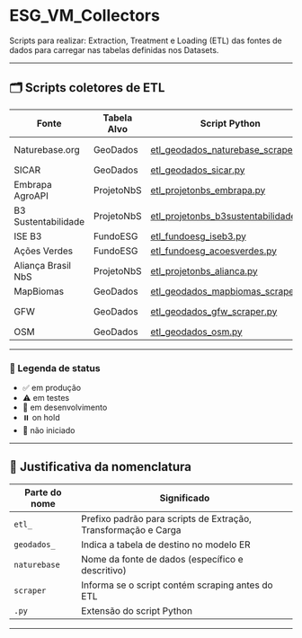 # ESG_VM_Collectors

Scripts para realizar: Extraction, Treatment e Loading (ETL) das fontes de dados para carregar nas tabelas definidas nos Datasets.

---

## 🗂️ Scripts coletores de ETL

| Fonte                 | Tabela Alvo | Script Python                                                                   | Status             |
|-----------------------|-------------|----------------------------------------------------------------------------------|--------------------|
| Naturebase.org        | GeoDados    | [etl_geodados_naturebase_scraper.py](./etl_geodados_naturebase_scraper.py)     | 🚧 em desenvolvimento |
| SICAR                 | GeoDados    | [etl_geodados_sicar.py](./etl_geodados_sicar.py)                               | 🚫 não iniciado    |
| Embrapa AgroAPI       | ProjetoNbS  | [etl_projetonbs_embrapa.py](./etl_projetonbs_embrapa.py)                       | 🚫 não iniciado    |
| B3 Sustentabilidade   | ProjetoNbS  | [etl_projetonbs_b3sustentabilidade.py](./etl_projetonbs_b3sustentabilidade.py) | 🚫 não iniciado    |
| ISE B3                | FundoESG    | [etl_fundoesg_iseb3.py](./etl_fundoesg_iseb3.py)                               | 🚫 não iniciado    |
| Ações Verdes          | FundoESG    | [etl_fundoesg_acoesverdes.py](./etl_fundoesg_acoesverdes.py)                   | 🚫 não iniciado    |
| Aliança Brasil NbS    | ProjetoNbS  | [etl_projetonbs_alianca.py](./etl_projetonbs_alianca.py)                       | 🚫 não iniciado    |
| MapBiomas             | GeoDados    | [etl_geodados_mapbiomas_scraper.py](./etl_geodados_mapbiomas_scraper.py)       | ⚠️ em testes       |
| GFW                   | GeoDados    | [etl_geodados_gfw_scraper.py](./etl_geodados_gfw_scraper.py)                   | 🚧 em desenvolvimento |
| OSM                   | GeoDados    | [etl_geodados_osm.py](./etl_geodados_osm.py)                                   | ⚠️ em testes       |

---

### 🔖 Legenda de status

- ✅ em produção
- ⚠️ em testes
- 🚧 em desenvolvimento
- ⏸️ on hold
- 🚫 não iniciado

---

## 🧩 Justificativa da nomenclatura

| Parte do nome   | Significado                                                                 |
|------------------|------------------------------------------------------------------------------|
| `etl_`           | Prefixo padrão para scripts de Extração, Transformação e Carga              |
| `geodados_`      | Indica a tabela de destino no modelo ER                                     |
| `naturebase`     | Nome da fonte de dados (específico e descritivo)                            |
| `scraper`        | Informa se o script contém scraping antes do ETL                            |
| `.py`            | Extensão do script Python                                                   |

---
